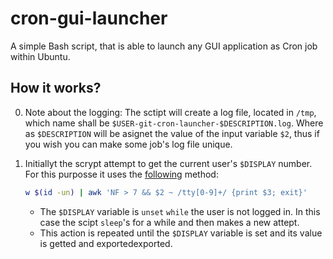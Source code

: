 # cron-gui-launcher

A simple Bash script, that is able to launch any GUI application as Cron job within Ubuntu.

## How it works?

0. Note about the logging: The sctipt will create a log file, located in `/tmp`, which name shall be `$USER-git-cron-launcher-$DESCRIPTION.log`. Where as `$DESCRIPTION` will be asignet the value of the input variable `$2`, thus if you wish you can make some job's log file unique.

1. Initiallyt the scrypt attempt to get the current user's `$DISPLAY` number. For this purposse it uses the <a href="https://askubuntu.com/a/744751/566421">following</a> method: 

   ````bash
   w $(id -un) | awk 'NF > 7 && $2 ~ /tty[0-9]+/ {print $3; exit}'
   ````
   
   - The `$DISPLAY` variable is `unset` `while` the user is not logged in. In this case the scipt `sleep`'s for a while and then makes a new attept.
   - This action is repeated until the `$DISPLAY` variable is set and its value is getted and exportedexported.
